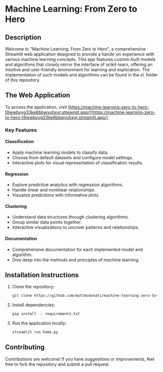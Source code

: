 # Machine Learning: From Zero to Hero

## Description

Welcome to "Machine Learning: From Zero to Hero", a comprehensive Streamlit web application designed to provide a hands-on experience with various machine learning concepts. This app features custom-built models and algorithms that closely mirror the interface of scikit-learn, offering an intuitive and user-friendly environment for learning and exploration. The implementation of such models and algorithms can be found in the `ml` folder of this repository.

## The Web Application

To access the application, visit [https://machine-learning-zero-to-hero-t9wwbvyg33ke6bbwvuhxyr.streamlit.app/](https://machine-learning-zero-to-hero-t9wwbvyg33ke6bbwvuhxyr.streamlit.app/).

### Key Features

#### Classification
- Apply machine learning models to classify data.
- Choose from default datasets and configure model settings.
- Interactive plots for visual representation of classification results.

#### Regression
- Explore predictive analytics with regression algorithms.
- Handle linear and nonlinear relationships.
- Visualize predictions with informative plots.

#### Clustering
- Understand data structures through clustering algorithms.
- Group similar data points together.
- Interactive visualizations to uncover patterns and relationships.

#### Documentation
- Comprehensive documentation for each implemented model and algorithm.
- Dive deep into the methods and principles of machine learning.

## Installation Instructions

1. Clone the repository:
   ```bash
   git clone https://github.com/matteodonati/machine-learning-zero-to-hero.git

2. Install dependencies:
   ```bash
   pip install -r requirements.txt

3. Run the application locally:
    ```bash
    streamlit run home.py

## Contributing

Contributions are welcome! If you have suggestions or improvements, feel free to fork the repository and submit a pull request.
